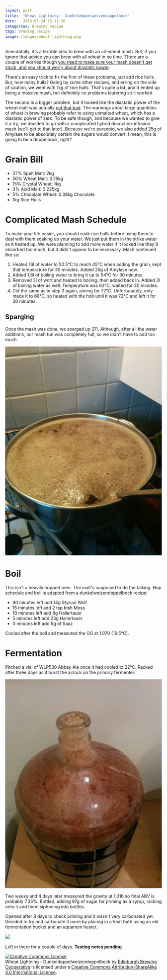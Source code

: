 ```yaml
---
layout: post
title:  "Wheat Lightning - Dunkeldoppelweizendoppelbock"
date:   2016-05-24 15:11:20
categories: brewing recipe
tags: brewing recipe
image: /images/wheat-lightning.png
---
```


Anecdotally, it's a terrible idea to brew with an all-wheat mash. But, if
you ignore that advice you can brew with all wheat in no time. There are a
couple of worries though [you need to make sure your mash doesn't get
stuck, and you should worry about diastatic power][stack].

There's an easy trick to fix the first of these problems, just add rice
hulls. But, how many hulls? Going by some other recipes, and erring on the
side of caution, we went with 1kg of rice hulls. That's quite a lot, and it
ended up being a massive mash, but definitely no problems lautering so it
worked.

The second is a bigger problem, but it looked like the diastatic power of
the wheat malt was actually [not that bad][diawheat]. The warnings about
large quantities of wheat in brewing probably refer to using unmalted
wheat, which has a diastatic power of zero. To be safe though, and because
we wanted to give it a try, we decided to go with a complicated hybrid
decoction-infusion mash (we'll get to that later). Because we're paranoid,
we also added 25g of Amylase to be absolutely certain the sugars would
convert. I mean, this is going to be a doppelbock, right?

Grain Bill
==========

* 27% Spelt Malt: 2kg
* 50% Wheat Malt: 3.75kg
* 15% Crystal Wheat: 1kg
* 3% Acid Malt: 0.225kg
* 5% Chocolate Wheat: 0.38kg Chocolate
* 1kg Rice Hulls

Complicated Mash Schedule
=========================

To make your life easier, you should soak rice hulls before using them to
deal with them soaking up your water. We just put them in the strike water
as it heated up. We were planning to add more water if it looked like
they'd absorbed too much, but it didn't appear to be necessary. Mash
continued like so:

1. Heated 16l of water to 50.5°C to reach 45°C when adding the grain, kept
that temperature for 30 minutes. Added 25g of Amylase now.
2. Added 1.8l of boiling water to bring it up to 54°C for 30 minutes.
3. Removed 3l of wort and heated to boiling, then added back in. Added 3l of
boiling water as well. Temperature was 63°C; waited for 30 minutes.
4. Did the same as in step 3 again, aiming for 72°C. Unfortunately, only
made it to 68°C, so heated with the hob until it was 72°C and left it for
30 minutes.

Sparging
--------

Once the mash was done, we sparged up 27l. Although, after all the water
additions, our mash tun was completely full, so we didn't have to add too
much.

![](/images/wheat-mash.jpg)

Boil
====

This isn't a heavily hopped beer. The malt's supposed to do the talking.
Hop schedule and boil is adapted from a dunkelweizendoppelbock recipe:

* 60 minutes left add 14g Styrian Wolf
* 15 minutes left add 2 tsp Irish Moss
* 10 minutes left add 8g Hallertauer
* 5 minutes left add 23g Hallertauer
* 0 minutes left add 5g of Saaz

Cooled after the boil and measured the OG at 1.070 (19.5°C).

Fermentation
============

Pitched a vial of WLP530 Abbey Ale once it had cooled to 22°C. Racked after
three days as it burst the airlock on the primary fermenter.

![](/images/wheat-fermenter.jpg)

Two weeks and 4 days later measured the gravity at 1.016 so final ABV is
probably 7.35%. Bottled, adding 97g of sugar for priming as a syrup,
racking onto it and them siphoning into bottles.

Opened after 8 days to check priming and it wasn't very carbonated yet.
Decided to try and carbonate it more by placing in a heat bath using an old
fermentation bucket and an aquarium heater.

![](/images/wheat-heatbath.jpg)

Left in there for a couple of days. __Tasting notes pending__.

[stack]: https://homebrew.stackexchange.com/questions/6324/can-you-use-only-malted-wheat-to-brew
[diawheat]: http://www.picobrewery.com/askarchive/diastatic.htm

<a rel="license" href="http://creativecommons.org/licenses/by-sa/4.0/"><img alt="Creative Commons License" style="border-width:0" src="https://i.creativecommons.org/l/by-sa/4.0/88x31.png" /></a><br /><span xmlns:dct="http://purl.org/dc/terms/" href="http://purl.org/dc/dcmitype/Text" property="dct:title" rel="dct:type"> Wheat Lightning - Dunkeldoppelweizendoppelbock </span> by <a xmlns:cc="http://creativecommons.org/ns#" href="https://edinburgh-brewing-cooperative.github.io" property="cc:attributionName" rel="cc:attributionURL">Edinburgh Brewing Cooperative</a> is licensed under a <a rel="license" href="http://creativecommons.org/licenses/by-sa/4.0/">Creative Commons Attribution-ShareAlike 4.0 International License</a>.

